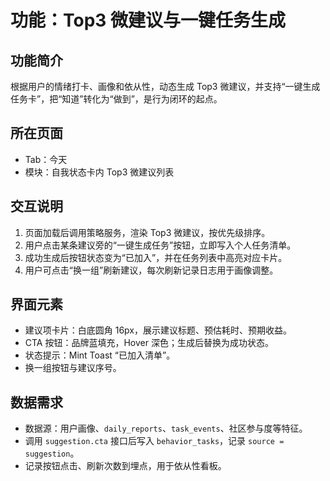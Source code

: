# 功能：Top3 微建议与一键任务生成

## 功能简介
根据用户的情绪打卡、画像和依从性，动态生成 Top3 微建议，并支持“一键生成任务卡”，把“知道”转化为“做到”，是行为闭环的起点。

## 所在页面
- Tab：今天
- 模块：自我状态卡内 Top3 微建议列表

## 交互说明
1. 页面加载后调用策略服务，渲染 Top3 微建议，按优先级排序。
2. 用户点击某条建议旁的“一键生成任务”按钮，立即写入个人任务清单。
3. 成功生成后按钮状态变为“已加入”，并在任务列表中高亮对应卡片。
4. 用户可点击“换一组”刷新建议，每次刷新记录日志用于画像调整。

## 界面元素
- 建议项卡片：白底圆角 16px，展示建议标题、预估耗时、预期收益。
- CTA 按钮：品牌蓝填充，Hover 深色；生成后替换为成功状态。
- 状态提示：Mint Toast “已加入清单”。
- 换一组按钮与建议序号。

## 数据需求
- 数据源：用户画像、`daily_reports`、`task_events`、社区参与度等特征。
- 调用 `suggestion.cta` 接口后写入 `behavior_tasks`，记录 `source = suggestion`。
- 记录按钮点击、刷新次数到埋点，用于依从性看板。
